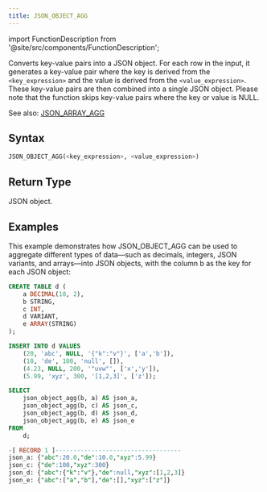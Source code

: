 ```yaml
---
title: JSON_OBJECT_AGG
---
```


import FunctionDescription from '@site/src/components/FunctionDescription';

<FunctionDescription description="Introduced or updated: v1.2.611"/>

Converts key-value pairs into a JSON object. For each row in the input, it generates a key-value pair where the key is derived from the `<key_expression>` and the value is derived from the `<value_expression>`. These key-value pairs are then combined into a single JSON object. Please note that the function skips key-value pairs where the key or value is NULL.

See also: [JSON_ARRAY_AGG](aggregate-json-array-agg.md)

## Syntax

```sql
JSON_OBJECT_AGG(<key_expression>, <value_expression>)
```

## Return Type

JSON object.

## Examples

This example demonstrates how JSON_OBJECT_AGG can be used to aggregate different types of data—such as decimals, integers, JSON variants, and arrays—into JSON objects, with the column b as the key for each JSON object:

```sql
CREATE TABLE d (
    a DECIMAL(10, 2), 
    b STRING, 
    c INT, 
    d VARIANT, 
    e ARRAY(STRING)
);

INSERT INTO d VALUES
    (20, 'abc', NULL, '{"k":"v"}', ['a','b']),
    (10, 'de', 100, 'null', []),
    (4.23, NULL, 200, '"uvw"', ['x','y']),
    (5.99, 'xyz', 300, '[1,2,3]', ['z']);

SELECT
    json_object_agg(b, a) AS json_a,
    json_object_agg(b, c) AS json_c,
    json_object_agg(b, d) AS json_d,
    json_object_agg(b, e) AS json_e
FROM
    d;

-[ RECORD 1 ]-----------------------------------
json_a: {"abc":20.0,"de":10.0,"xyz":5.99}
json_c: {"de":100,"xyz":300}
json_d: {"abc":{"k":"v"},"de":null,"xyz":[1,2,3]}
json_e: {"abc":["a","b"],"de":[],"xyz":["z"]}
```
